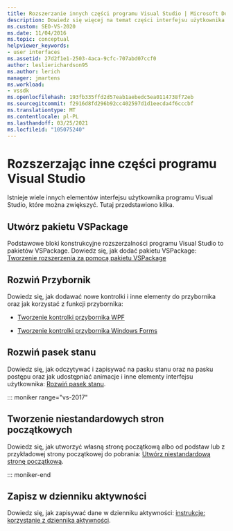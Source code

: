 ```yaml
---
title: Rozszerzanie innych części programu Visual Studio | Microsoft Docs
description: Dowiedz się więcej na temat części interfejsu użytkownika programu Visual Studio, który można zwiększyć. Można utworzyć pakietu VSPackage, zapisać w dzienniku aktywności i rozwinąć przybornik i pasek stanu.
ms.custom: SEO-VS-2020
ms.date: 11/04/2016
ms.topic: conceptual
helpviewer_keywords:
- user interfaces
ms.assetid: 27d2f1e1-2503-4aca-9cfc-707abd07ccf0
author: leslierichardson95
ms.author: lerich
manager: jmartens
ms.workload:
- vssdk
ms.openlocfilehash: 193fb335ffd2d57eab1aebedc5ea0114738f72eb
ms.sourcegitcommit: f2916d8fd296b92cc402597d1d1eecda4f6cccbf
ms.translationtype: MT
ms.contentlocale: pl-PL
ms.lasthandoff: 03/25/2021
ms.locfileid: "105075240"
---
```

# <a name="extend-other-parts-of-visual-studio"></a>Rozszerzając inne części programu Visual Studio

Istnieje wiele innych elementów interfejsu użytkownika programu Visual Studio, które można zwiększyć. Tutaj przedstawiono kilka.

## <a name="create-a-vspackage"></a>Utwórz pakietu VSPackage

Podstawowe bloki konstrukcyjne rozszerzalności programu Visual Studio to pakietów VSPackage.  Dowiedz się, jak dodać pakietu VSPackage: [Tworzenie rozszerzenia za pomocą pakietu VSPackage](../extensibility/creating-an-extension-with-a-vspackage.md)

## <a name="extend-the-toolbox"></a>Rozwiń Przybornik

Dowiedz się, jak dodawać nowe kontrolki i inne elementy do przybornika oraz jak korzystać z funkcji przybornika:

- [Tworzenie kontrolki przybornika WPF](../extensibility/creating-a-wpf-toolbox-control.md)

- [Tworzenie kontrolki przybornika Windows Forms](../extensibility/creating-a-windows-forms-toolbox-control.md)

## <a name="extend-the-status-bar"></a>Rozwiń pasek stanu

Dowiedz się, jak odczytywać i zapisywać na pasku stanu oraz na pasku postępu oraz jak udostępniać animacje i inne elementy interfejsu użytkownika: [Rozwiń pasek stanu](../extensibility/extending-the-status-bar.md).

::: moniker range="vs-2017"

## <a name="create-custom-start-pages"></a>Tworzenie niestandardowych stron początkowych

Dowiedz się, jak utworzyć własną stronę początkową albo od podstaw lub z przykładowej strony początkowej do pobrania: [Utwórz niestandardową stronę początkową](../extensibility/creating-a-custom-start-page.md).

::: moniker-end

## <a name="write-to-the-activity-log"></a>Zapisz w dzienniku aktywności

Dowiedz się, jak zapisywać dane w dzienniku aktywności: [instrukcje: korzystanie z dziennika aktywności](../extensibility/how-to-use-the-activity-log.md).
